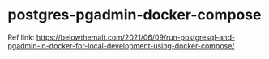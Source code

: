 # postgres-pgadmin-docker-compose

Ref link: https://belowthemalt.com/2021/06/09/run-postgresql-and-pgadmin-in-docker-for-local-development-using-docker-compose/

